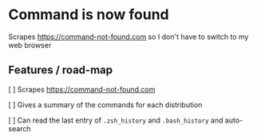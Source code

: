 # Command is now found

Scrapes https://command-not-found.com so I don't have to switch to my web browser

## Features / road-map
[ ] Scrapes https://command-not-found.com

[ ] Gives a summary of the commands for each distribution

[ ] Can read the last entry of `.zsh_history` and `.bash_history` and auto-search
